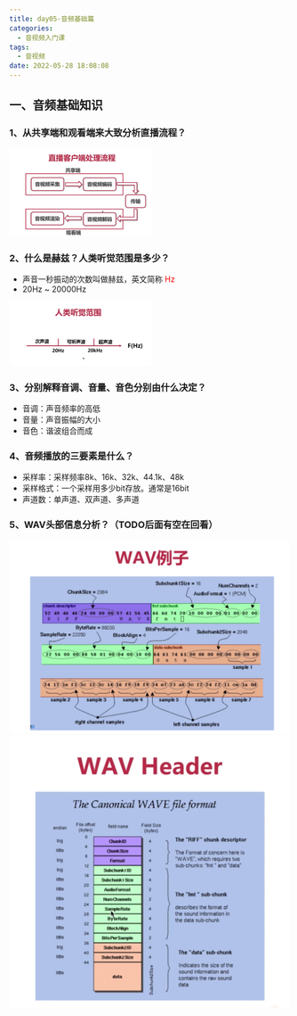 ```yaml
---
title: day05-音频基础篇 
categories:
  - 音视频入门课
tags:
  - 音视频
date: 2022-05-28 18:08:08
---
```


## 一、音频基础知识



### 1、从共享端和观看端来大致分析直播流程？



<img src="day05音频基础篇/image-20220528172645179.png" alt="image-20220528172645179" style="zoom: 25%;" />



### 2、什么是赫兹？人类听觉范围是多少？

- 声音一秒振动的次数叫做赫兹，英文简称 <font color="red">Hz</font>
- 20Hz ~ 20000Hz



<img src="day05音频基础篇/image-20220528173322566.png" alt="image-20220528173322566" style="zoom: 25%;" />

### 3、分别解释音调、音量、音色分别由什么决定？

- 音调：声音频率的高低
- 音量：声音振幅的大小
- 音色：谐波组合而成



### 4、音频播放的三要素是什么？

- 采样率：采样频率8k、16k、32k、44.1k、48k
- 采样格式：一个采样用多少bit存放。通常是16bit
- 声道数：单声道、双声道、多声道



### 5、WAV头部信息分析？（TODO后面有空在回看）



<img src="day05音频基础篇/image-20220528173749399.png" alt="image-20220528173749399" style="zoom:50%;" />

<img src="day05音频基础篇/image-20220528173803520.png" alt="image-20220528173803520" style="zoom:50%;" />
